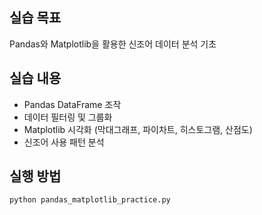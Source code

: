 
## 실습 목표
Pandas와 Matplotlib을 활용한 신조어 데이터 분석 기초

## 실습 내용
- Pandas DataFrame 조작
- 데이터 필터링 및 그룹화
- Matplotlib 시각화 (막대그래프, 파이차트, 히스토그램, 산점도)
- 신조어 사용 패턴 분석

## 실행 방법
```python
python pandas_matplotlib_practice.py
